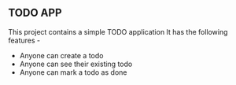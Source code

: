 ## TODO APP
This project contains a simple TODO application
It has the following features -
- Anyone can create a todo
- Anyone can see their existing todo
- Anyone can mark a todo as done